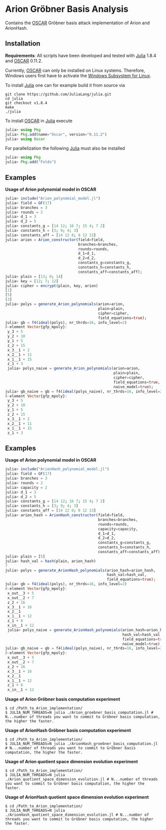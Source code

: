# Arion Gröbner Basis Analysis
Contains the [OSCAR](https://oscar.computeralgebra.de/) Gröbner basis attack implementation of Arion and ArionHash.

## Installation
**Requirements**: All scripts have been developed and tested with [Julia](https://julialang.org/) 1.8.4 and [OSCAR](https://oscar.computeralgebra.de/) 0.11.2.

Currently, [OSCAR](https://oscar.computeralgebra.de/) can only be installed on Linux systems.
Therefore, Windows users first have to activate the [Windows Subsystem for Linux](https://learn.microsoft.com/en-us/windows/wsl/install).

To install [Julia](https://julialang.org/) one can for example build it from source via
```shell
git clone https://github.com/JuliaLang/julia.git
cd julia
git checkout v1.8.4
make
./julia
```
To install [OSCAR](https://oscar.computeralgebra.de/) in [Julia](https://julialang.org/) execute
```julia
julia> using Pkg
julia> Pkg.add(name="Oscar", version="0.11.2")
julia> using Oscar
```
For parallelization the following [Julia](https://julialang.org/) must also be installed
```julia
julia> using Pkg
julia> Pkg.add("Folds")
```


## Examples
**Usage of Arion polynomial model in OSCAR**
```julia
julia> include("Arion_polynomial_model.jl")
julia> field = GF(17)
julia> branches = 3
julia> rounds = 2
julia> d_1 = 3
julia> d_2 = 5
julia> constants_g = [14 12; 16 7; 15 4; 7 2]
julia> constants_h = [3; 9; 4; 3]
julia> constants_aff = [14 12 8; 0 12 13]
julia> arion = Arion_constructor(field=field,
                                 branches=branches,
                                 rounds=rounds,
                                 d_1=d_1,
                                 d_2=d_2,
                                 constants_g=constants_g,
                                 constants_h=constants_h,
                                 constants_aff=constants_aff);
julia> plain = [13; 0; 14]
julia> key = [12; 7; 12]
julia> cipher = encrypt(plain, key, arion)
[1]
[5]
[3]
julia> polys = generate_Arion_polynomials(arion=arion,
                                          plain=plain,
                                          cipher=cipher,
                                          field_equations=true);
julia> gb = f4(ideal(polys), nr_thrds=16, info_level=2)
8-element Vector{gfp_mpoly}:
 y_3 + 5
 y_2 + 10
 y_1 + 5
 z_2 + 15
 x_3__1 + 2
 x_2__1 + 11
 x_1__1 + 15
 z_1 + 3
 julia> polys_naive = generate_Arion_polynomials(arion=arion,
                                                 plain=plain,
                                                 cipher=cipher,
                                                 field_equations=true,
                                                 naive_model=true);
julia> gb_naive = gb = f4(ideal(polys_naive), nr_thrds=16, info_level=2)
8-element Vector{gfp_mpoly}:
 y_3 + 5
 y_2 + 10
 y_1 + 5
 z_2 + 15
 x_3__1 + 2
 x_2__1 + 11
 x_1__1 + 15
 z_1 + 3
```

## Examples
**Usage of Arion polynomial model in OSCAR**
```julia
julia> include("ArionHash_polynomial_model.jl")
julia> field = GF(17)
julia> branches = 3
julia> rounds = 2
julia> capacity = 2
julia> d_1 = 3
julia> d_2 = 5
julia> constants_g = [14 12; 16 7; 15 4; 7 2]
julia> constants_h = [3; 9; 4; 3]
julia> constants_aff = [14 12 8; 0 12 13]
julia> arion_hash = ArionHash_constructor(field=field,
                                          branches=branches,
                                          rounds=rounds,
                                          capacity=capacity,
                                          d_1=d_1,
                                          d_2=d_2,
                                          constants_g=constants_g,
                                          constants_h=constants_h,
                                          constants_aff=constants_aff);
julia> plain = [5]
julia> hash_val = hash(plain, arion_hash)
7
julia> polys = generate_ArionHash_polynomials(arion_hash=arion_hash,
                                              hash_val=hash_val,
                                              field_equations=true);
julia> gb = f4(ideal(polys), nr_thrds=16, info_level=2)
8-element Vector{gfp_mpoly}:
 x_out__3 + 5
 x_out__2 + 7
 z_2 + 16
 x_3__1 + 16
 x_2__1
 x_1__1 + 12
 z_1 + 6
 x_in__1 + 12
 julia> polys_naive = generate_ArionHash_polynomials(arion_hash=arion_hash,
                                                     hash_val=hash_val,
                                                     field_equations=true,
                                                     naive_model=true);
julia> gb_naive = gb = f4(ideal(polys_naive), nr_thrds=16, info_level=2)
8-element Vector{gfp_mpoly}:
 x_out__3 + 5
 x_out__2 + 7
 z_2 + 16
 x_3__1 + 16
 x_2__1
 x_1__1 + 12
 z_1 + 6
 x_in__1 + 12
```

**Usage of Arion Gröbner basis computation experiment** 
```shell
$ cd /Path_to_Arion_implementation/
$ JULIA_NUM_THREADS=N julia ./Arion_groebner_basis_computation.jl # N...number of threads you want to commit to Gröbner basis computation, the higher the faster.
```

**Usage of ArionHash Gröbner basis computation experiment** 
```shell
$ cd /Path_to_Arion_implementation/
$ JULIA_NUM_THREADS=N julia ./ArionHash_groebner_basis_computation.jl # N...number of threads you want to commit to Gröbner basis computation, the higher the faster.
```

**Usage of Arion quotient space dimension evolution experiment**
```shell
$ cd /Path_to_Arion_implementation/
$ JULIA_NUM_THREADS=N julia ./Arion_quotient_space_dimension_evolution.jl # N...number of threads you want to commit to Gröbner basis computation, the higher the faster.
```

**Usage of ArionHash quotient space dimension evolution experiment**
```shell
$ cd /Path_to_Arion_implementation/
$ JULIA_NUM_THREADS=N julia ./ArionHash_quotient_space_dimension_evolution.jl # N...number of threads you want to commit to Gröbner basis computation, the higher the faster.
```
